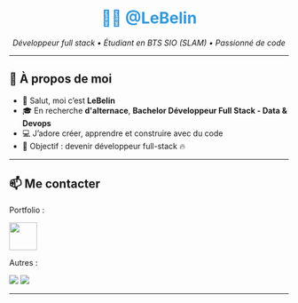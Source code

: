 <h1 align="center" style="color:#3498db;">🧑‍💻 @LeBelin</h1>

<p align="center">
  <em>Développeur full stack • Étudiant en BTS SIO (SLAM) • Passionné de code</em>
</p>

---

## 🧠 À propos de moi

- 👋 Salut, moi c’est **LeBelin**
- 🎓 En recherche **d'alternace**, **Bachelor Développeur Full Stack - Data & Devops**
- 💻 J’adore créer, apprendre et construire avec du code
- 🎯 Objectif : devenir développeur full-stack 🔥

---

## 📫 Me contacter
Portfolio :
<p align="left">
  <a href="https://andybelin.com" target="_blank" alt="Portfolio"><img src="https://andybelin.com/logo.png" width="50" height="50" /></a>
</p>
Autres :
<p align="left">
  <a href="https://www.linkedin.com/in/andy-belin-3688a8256/" target="_blank"><img src="https://img.shields.io/badge/LinkedIn-0A66C2?style=for-the-badge&logo=linkedin&logoColor=white" /></a>
  <a href="https://github.com/LeBelin"><img src="https://img.shields.io/badge/GitHub-000?style=for-the-badge&logo=github&logoColor=white" /></a>
</p>

---
